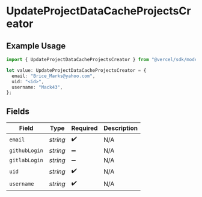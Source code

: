 # UpdateProjectDataCacheProjectsCreator

## Example Usage

```typescript
import { UpdateProjectDataCacheProjectsCreator } from "@vercel/sdk/models/operations/updateprojectdatacache.js";

let value: UpdateProjectDataCacheProjectsCreator = {
  email: "Brice_Marks@yahoo.com",
  uid: "<id>",
  username: "Mack43",
};
```

## Fields

| Field              | Type               | Required           | Description        |
| ------------------ | ------------------ | ------------------ | ------------------ |
| `email`            | *string*           | :heavy_check_mark: | N/A                |
| `githubLogin`      | *string*           | :heavy_minus_sign: | N/A                |
| `gitlabLogin`      | *string*           | :heavy_minus_sign: | N/A                |
| `uid`              | *string*           | :heavy_check_mark: | N/A                |
| `username`         | *string*           | :heavy_check_mark: | N/A                |
